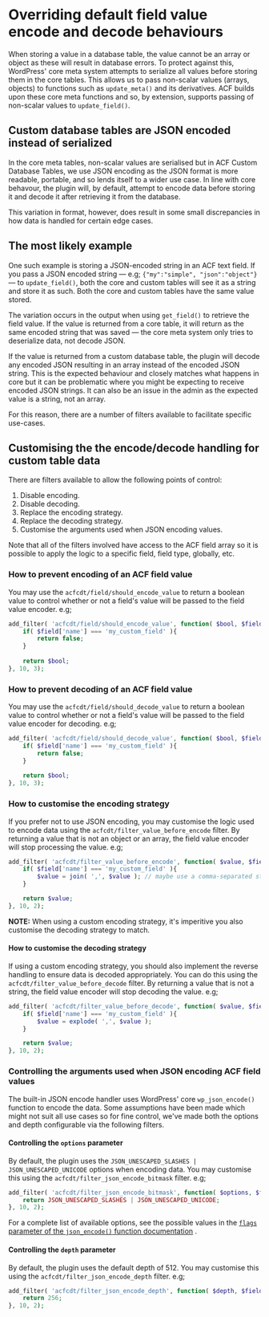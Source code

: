 # Overriding default field value encode and decode behaviours

When storing a value in a database table, the value cannot be an array or object as these will result in database
errors. To protect against this, WordPress' core meta system attempts to serialize all values before storing them in the
core tables. This allows us to pass non-scalar values (arrays, objects) to functions such as `update_meta()` and its
derivatives. ACF builds upon these core meta functions and so, by extension, supports passing of non-scalar values to
`update_field()`.

## Custom database tables are JSON encoded instead of serialized

In the core meta tables, non-scalar values are serialised but in ACF Custom Database Tables, we use JSON encoding as the
JSON format is more readable, portable, and so lends itself to a wider use case. In line with core behavour, the plugin
will, by default, attempt to encode data before storing it and decode it after retrieving it from the database.

This variation in format, however, does result in some small discrepancies in how data is handled for certain edge
cases.

## The most likely example

One such example is storing a JSON-encoded string in an ACF text field. If you pass a JSON encoded string — e.g;
`{"my":"simple", "json":"object"}` — to `update_field()`, both the core and custom tables will see it as a string and
store it as such. Both the core and custom tables have the same value stored.

The variation occurs in the output when using `get_field()` to retrieve the field value. If the value is returned from a
core table, it will return as the same encoded string that was saved — the core meta system only tries to deserialize
data, not decode JSON.

If the value is returned from a custom database table, the plugin will decode any encoded JSON resulting in an array
instead of the encoded JSON string. This is the expected behaviour and closely matches what happens in core but it can
be problematic where you might be expecting to receive encoded JSON strings. It can also be an issue in the admin as the
expected value is a string, not an array.

For this reason, there are a number of filters available to facilitate specific use-cases.

## Customising the the encode/decode handling for custom table data

There are filters available to allow the following points of control:

1. Disable encoding.
2. Disable decoding.
3. Replace the encoding strategy.
4. Replace the decoding strategy.
5. Customise the arguments used when JSON encoding values.

Note that all of the filters involved have access to the ACF field array so it is possible to apply the logic to a
specific field, field type, globally, etc.

### How to prevent encoding of an ACF field value

You may use the `acfcdt/field/should_encode_value` to return a boolean value to control whether or not a field's value
will be passed to the field value encoder. e.g;

```php
add_filter( 'acfcdt/field/should_encode_value', function( $bool, $field, $value ){
    if( $field['name'] === 'my_custom_field' ){
        return false;
    }
    
    return $bool;
}, 10, 3);
```

### How to prevent decoding of an ACF field value

You may use the `acfcdt/field/should_decode_value` to return a boolean value to control whether or not a field's value
will be passed to the field value encoder for decoding. e.g;

```php
add_filter( 'acfcdt/field/should_decode_value', function( $bool, $field, $value ){
    if( $field['name'] === 'my_custom_field' ){
        return false;
    }
    
    return $bool;
}, 10, 3);
```

### How to customise the encoding strategy

If you prefer not to use JSON encoding, you may customise the logic used to encode data using the
`acfcdt/filter_value_before_encode` filter. By returning a value that is not an object or an array, the field value
encoder will stop processing the value. e.g;

```php
add_filter( 'acfcdt/filter_value_before_encode', function( $value, $field ){
    if( $field['name'] === 'my_custom_field' ){
        $value = join( ',', $value ); // maybe use a comma-separated string?
    }

    return $value;
}, 10, 2);
```

**NOTE:** When using a custom encoding strategy, it's imperitive you also customise the decoding strategy to match.

#### How to customise the decoding strategy

If using a custom encoding strategy, you should also implement the reverse handling to ensure data is decoded
appropriately. You can do this using the `acfcdt/filter_value_before_decode` filter. By returning a value that is not a
string, the field value encoder will stop decoding the value. e.g;

```php
add_filter( 'acfcdt/filter_value_before_decode', function( $value, $field ){
    if( $field['name'] === 'my_custom_field' ){
        $value = explode( ',', $value );
    }

    return $value;
}, 10, 2);
```

### Controlling the arguments used when JSON encoding ACF field values

The built-in JSON encode handler uses WordPress' core `wp_json_encode()` function to encode the data. Some assumptions
have been made which might not suit all use cases so for fine control, we've made both the options and depth
configurable via the following filters.

#### Controlling the `options` parameter

By default, the plugin uses the `JSON_UNESCAPED_SLASHES | JSON_UNESCAPED_UNICODE` options when encoding data. You may
customise this using the `acfcdt/filter_json_encode_bitmask` filter. e.g;

```php
add_filter( 'acfcdt/filter_json_encode_bitmask', function( $options, $field ){
    return JSON_UNESCAPED_SLASHES | JSON_UNESCAPED_UNICODE;
}, 10, 2);
```

For a complete list of available options, see the possible values in
the [`flags` parameter of the `json_encode()` function documentation](https://www.php.net/manual/en/function.json-encode.php)
.

#### Controlling the `depth` parameter

By default, the plugin uses the default depth of 512. You may customise this using the `acfcdt/filter_json_encode_depth`
filter. e.g;

```php
add_filter( 'acfcdt/filter_json_encode_depth', function( $depth, $field ){
    return 256;
}, 10, 2);
```